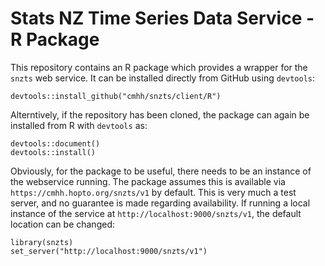 # Stats NZ Time Series Data Service - R Package

This repository contains an R package which provides a wrapper for the `snzts` web service.  It can be installed directly from GitHub using `devtools`:

```{r}
devtools::install_github("cmhh/snzts/client/R")
```

Alterntively, if the repository has been cloned, the package can again be installed from R with `devtools` as:

```{r}
devtools::document()
devtools::install()
```

Obviously, for the package to be useful, there needs to be an instance of the webservice running.  The package assumes this is available via `https://cmhh.hopto.org/snzts/v1` by default.  This is very much a test server, and no guarantee is made regarding availability.  If running a local instance of the service at `http://localhost:9000/snzts/v1`, the default location can be changed:

```{r}
library(snzts)
set_server("http://localhost:9000/snzts/v1")
```
